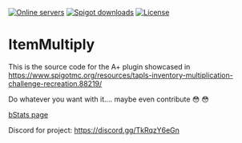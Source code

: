 [![Online servers](https://img.shields.io/bstats/servers/10205?color=brightgreen&label=Online%20servers)](https://bstats.org/plugin/bukkit/Damage%20Dupe/10205)
[![Spigot downloads](https://img.shields.io/spiget/downloads/88219?color=yellow&label=Spigot%20downloads)](https://www.spigotmc.org/resources/tapls-inventory-multiplication-challenge-recreation.88219/)
[![License](https://img.shields.io/badge/License-GPL-orange)](https://github.com/notnotnotswipez/ItemMultiply/blob/main/LICENSE)


# ItemMultiply

This is the source code for the A+ plugin showcased in https://www.spigotmc.org/resources/tapls-inventory-multiplication-challenge-recreation.88219/

Do whatever you want with it.... maybe even contribute :flushed:
:flushed:

[bStats page](https://bstats.org/plugin/bukkit/Damage%20Dupe/10205)

Discord for project: https://discord.gg/TkRqzY6eGn
